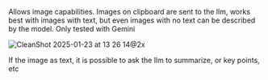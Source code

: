 Allows image capabilities. 
Images on clipboard are sent to the llm, works best with images with text, but even images with no text can be described by the model.
Only tested with Gemini


![CleanShot 2025-01-23 at 13 26 14@2x](https://github.com/user-attachments/assets/2f509e8b-53b4-4bd5-ba8d-2b5f9524b15e)

If the image as text, it is possible to ask the llm to summarize, or key points, etc 
